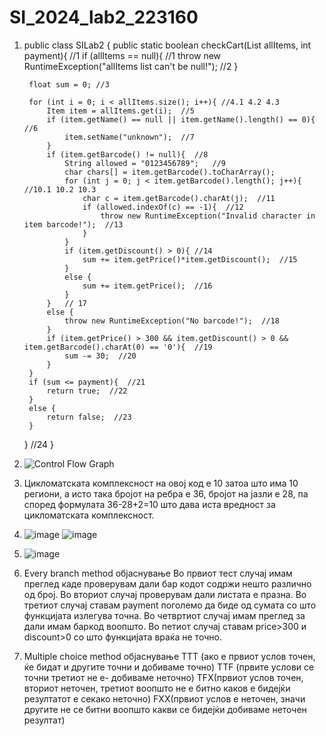 # SI_2024_lab2_223160

1. public class SILab2 {
    public static boolean checkCart(List<Item> allItems, int payment){  //1
        if (allItems == null){ //1
            throw new RuntimeException("allItems list can't be null!"); //2
        }

        float sum = 0; //3

        for (int i = 0; i < allItems.size(); i++){ //4.1 4.2 4.3
            Item item = allItems.get(i);  //5
            if (item.getName() == null || item.getName().length() == 0){  //6
                item.setName("unknown");  //7
            }
            if (item.getBarcode() != null){  //8
                String allowed = "0123456789";   //9
                char chars[] = item.getBarcode().toCharArray();  
                for (int j = 0; j < item.getBarcode().length(); j++){  //10.1 10.2 10.3
                    char c = item.getBarcode().charAt(j);  //11
                    if (allowed.indexOf(c) == -1){  //12
                        throw new RuntimeException("Invalid character in item barcode!");  //13
                    }
                }
                if (item.getDiscount() > 0){ //14
                    sum += item.getPrice()*item.getDiscount();  //15
                } 
                else {
                    sum += item.getPrice();  //16
                }
            }   // 17
            else {
                throw new RuntimeException("No barcode!");  //18
            }
            if (item.getPrice() > 300 && item.getDiscount() > 0 && item.getBarcode().charAt(0) == '0'){  //19
                sum -= 30;  //20
            }
        }   
        if (sum <= payment){  //21
            return true;  //22
        }
        else {
            return false;  //23
        }
    }  //24
}

2. ![Control Flow Graph](https://github.com/donaivanova/SI_2024_lab2_223160/assets/165796806/7bc5a671-df20-4337-86a0-e37a6f36572e)
   
3. Цикломатската комплексност на овој код е 10 затоа што има 10 региони, а исто така бројот на ребра е 36, бројот на јазли е 28, па според формулата 36-28+2=10 што дава иста вредност за цикломатската комплексност.

4. ![image](https://github.com/donaivanova/SI_2024_lab2_223160/assets/165796806/4eda0fcc-14bd-454c-9e75-8a432ef76b41)
![image](https://github.com/donaivanova/SI_2024_lab2_223160/assets/165796806/4cc4da74-4ce7-46c6-985f-571aeb1dcaf2)


5. ![image](https://github.com/donaivanova/SI_2024_lab2_223160/assets/165796806/17667d18-d4d6-4e2e-a90a-9e0ec956cc53)

6. Every branch method објаснување
   Во првиот тест случај имам преглед каде проверувам дали бар кодот содржи нешто различно од број.
   Во вториот случај проверувам дали листата е празна.
   Во третиот случај ставам payment поголемо да биде од сумата со што функцијата излегува точна.
   Во четвртиот случај имам преглед за дали имам баркод воопшто.
   Во петиот случај ставам price>300 и discount>0 со што функцијата враќа не точно.

7. Multiple choice method објаснување
   ТТТ (ако е првиот услов точен, ќе бидат и другите точни и добиваме точно)
   TTF (првите услови се точни третиот не е- добиваме неточно)
   TFX(првиот услов точен, вториот неточен, третиот воопшто не е  битно каков е бидејќи резултатот е секако неточно)
   FXX(првиот услов е неточен, значи другите не се битни воопшто какви се бидејќи добиваме неточен резултат)

